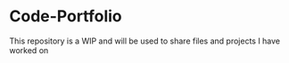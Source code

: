 # Code-Portfolio
This repository is a WIP and will be used to share files and projects I have worked on
